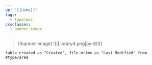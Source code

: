 ```yaml
---
up: "[[Home]]"
tags:
  - type/moc
cssclasses:
  - banner-image
---
```

>[!banner-image] ![[Library4.png|py-60]]
>

```dataview
table created as "Created", file.mtime as "Last Modified" from #type/area
```
